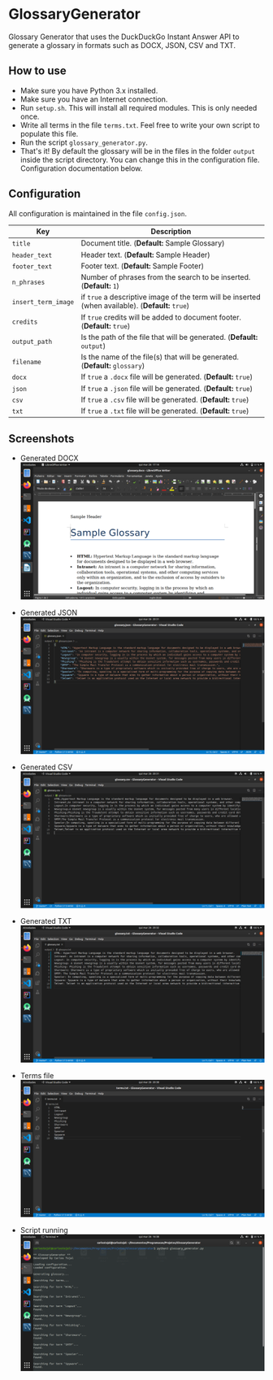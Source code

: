 # GlossaryGenerator
Glossary Generator that uses the DuckDuckGo Instant Answer API to generate a glossary in formats such as DOCX, JSON, CSV and TXT.

## How to use
* Make sure you have Python 3.x installed.
* Make sure you have an Internet connection.
* Run ```setup.sh```. This will install all required modules. This is only needed once.
* Write all terms in the file ```terms.txt```. Feel free to write your own script to populate this file.
* Run the script ```glossary_generator.py```.
* That's it! By default the glossary will be in the files in the folder ```output``` inside the script directory. You can change this in the configuration file. Configuration documentation below.

## Configuration
All configuration is maintained in the file ```config.json```.

| Key | Description |
| --- | ----------- |
| ```title``` | Document title. (**Default:** Sample Glossary) |
| ```header_text``` | Header text. (**Default:** Sample Header) |
| ```footer_text``` | Footer text. (**Default:** Sample Footer) |
| ```n_phrases``` | Number of phrases from the search to be inserted. (**Default:** ```1```) |
| ```insert_term_image``` | if ```true``` a descriptive image of the term will be inserted (when available). (**Default:** ```true```) |
| ```credits``` | If ```true``` credits will be added to document footer. (**Default:** ```true```) |
| ```output_path``` | Is the path of the file that will be generated. (**Default:** ```output```) |
| ```filename``` | Is the name of the file(s) that will be generated. (**Default:** ```glossary```) |
| ```docx``` | If ```true``` a ```.docx``` file will be generated. (**Default:** ```true```) |
| ```json``` | If ```true``` a ```.json``` file will be generated. (**Default:** ```true```) |
| ```csv``` | If ```true``` a ```.csv``` file will be generated. (**Default:** ```true```) |
| ```txt``` | If ```true``` a ```.txt``` file will be generated. (**Default:** ```true```) |

## Screenshots

* Generated DOCX
![Generated document](https://raw.githubusercontent.com/carlostojal/GlossaryGenerator/master/img/docx.png)

* Generated JSON
![Generated document](https://raw.githubusercontent.com/carlostojal/GlossaryGenerator/master/img/json.png)

* Generated CSV
![Generated document](https://raw.githubusercontent.com/carlostojal/GlossaryGenerator/master/img/csv.png)

* Generated TXT
![Generated document](https://raw.githubusercontent.com/carlostojal/GlossaryGenerator/master/img/txt.png)

* Terms file
![Terms file](https://raw.githubusercontent.com/carlostojal/GlossaryGenerator/master/img/terms.png)

* Script running
![Script running](https://raw.githubusercontent.com/carlostojal/GlossaryGenerator/master/img/script.png)
